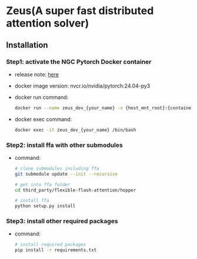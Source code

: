 # Zeus(A super fast distributed attention solver)


## Installation

### Step1: activate the NGC Pytorch Docker container

* release note: [here](https://docs.nvidia.com/deeplearning/frameworks/pytorch-release-notes/rel-24-04.html#rel-24-04)
* docker image version: nvcr.io/nvidia/pytorch:24.04-py3
* docker run command:

    ```bash
    docker run --name zeus_dev_{your_name} -v {host_mnt_root}:{container_mnt_root} -it -d --privileged --gpus all --network host --ipc host --ulimit memlock=-1 --ulimit stack=67108864 nvcr.io/nvidia/pytorch:24.04-py3 /bin/bash
    ```

* docker exec command:

    ```bash
    docker exec -it zeus_dev_{your_name} /bin/bash
    ```


### Step2: install ffa with other submodules

* command:

    ```bash
    # clone submodules including ffa
    git submodule update --init --recursive

    # get into ffa folder
    cd third_party/flexible-flash-attention/hopper

    # install ffa
    python setup.py install
    ```

### Step3: install other required packages

* command:

    ```bash
    # install required packages
    pip install -r requirements.txt
    ```
